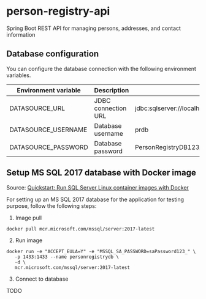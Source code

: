 # person-registry-api

Spring Boot REST API for managing persons, addresses, and contact information

## Database configuration

You can configure the database connection with the following environment variables.

| Environment variable | Description         | Default value                                                               |
|----------------------|---------------------|-----------------------------------------------------------------------------|
| DATASOURCE_URL       | JDBC connection URL | jdbc:sqlserver://localhost:1433;databaseName=PersonRegistryDB;encrypt=false |
| DATASOURCE_USERNAME  | Database username   | prdb                                                                        |
| DATASOURCE_PASSWORD  | Database password   | PersonRegistryDB123_                                                        |

## Setup MS SQL 2017 database with Docker image

Source: [Quickstart: Run SQL Server Linux container images with Docker](https://learn.microsoft.com/en-us/sql/linux/quickstart-install-connect-docker?view=sql-server-2017&tabs=cli&pivots=cs1-bash)

For setting up an MS SQL 2017 database for the application for testing purpose, follow the following steps:

1. Image pull

```shell
docker pull mcr.microsoft.com/mssql/server:2017-latest
```

2. Run image

```shell
docker run -e "ACCEPT_EULA=Y" -e "MSSQL_SA_PASSWORD=saPassword123_" \
   -p 1433:1433 --name personregistrydb \
   -d \
   mcr.microsoft.com/mssql/server:2017-latest
```

3. Connect to database

TODO 

